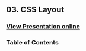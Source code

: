 ## 03. CSS Layout
### [View Presentation online](https://rawgit.com/TelerikAcademy/CSS/master/03.%20CSS-Layout/slides/index.html)
### Table of Contents
